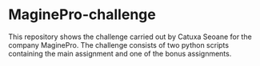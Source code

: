 # MaginePro-challenge

This repository shows the challenge carried out by Catuxa Seoane for the company MaginePro. The challenge consists of two python scripts containing the main assignment and one of the bonus assignments.


